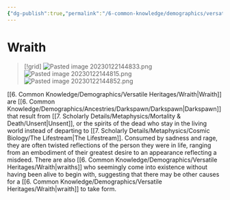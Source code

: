 ```yaml
---
{"dg-publish":true,"permalink":"/6-common-knowledge/demographics/versatile-heritages/wraith/","noteIcon":""}
---
```


# Wraith

>[!grid]
>![Pasted image 20230122144833.png](/img/user/x.%20Assets/Attachments/Pasted%20image%2020230122144833.png)
>![Pasted image 20230122144815.png](/img/user/x.%20Assets/Attachments/Pasted%20image%2020230122144815.png)
>![Pasted image 20230122144852.png](/img/user/x.%20Assets/Attachments/Pasted%20image%2020230122144852.png)


[[6. Common Knowledge/Demographics/Versatile Heritages/Wraith\|Wraith]] are [[6. Common Knowledge/Demographics/Ancestries/Darkspawn/Darkspawn\|Darkspawn]] that result from [[7. Scholarly Details/Metaphysics/Mortality & Death/Unsent\|Unsent]], or the spirits of the dead who stay in the living world instead of departing to [[7. Scholarly Details/Metaphysics/Cosmic Biology/The Lifestream\|The Lifestream]]. Consumed by sadness and rage, they are often twisted reflections of the person they were in life, ranging from an embodiment of their greatest desire to an appearance reflecting a misdeed. There are also [[6. Common Knowledge/Demographics/Versatile Heritages/Wraith\|wraiths]] who seemingly come into existence without having been alive to begin with, suggesting that there may be other causes for a [[6. Common Knowledge/Demographics/Versatile Heritages/Wraith\|wraith]] to take form. 
